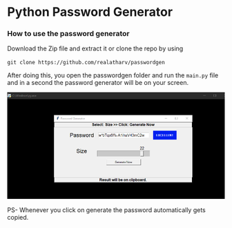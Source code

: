 # Python Password Generator    

<h3> How to use the password generator </h3>

Download the Zip file and extract it or clone the repo by using 

``git clone https://github.com/realatharv/passwordgen``

After doing this, you open the passwordgen folder and run the ``main.py`` file and in a second the password generator will be on your screen.

![Screenshot of the app](https://github.com/realatharv/passwordgen/blob/main/Capture.PNG)

PS- Whenever you click on generate the password automatically gets copied.
